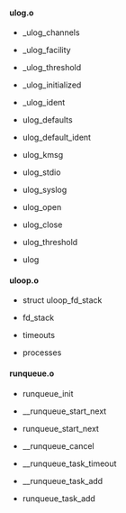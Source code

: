 
#### ulog.o

* _ulog_channels
* _ulog_facility
* _ulog_threshold
* _ulog_initialized
* _ulog_ident

* ulog_defaults
* ulog_default_ident
* ulog_kmsg
* ulog_stdio
* ulog_syslog

* ulog_open
* ulog_close
* ulog_threshold
* ulog

#### uloop.o

* struct uloop_fd_stack

* fd_stack
* timeouts
* processes

#### runqueue.o


* runqueue_init

* __runqueue_start_next
* runqueue_start_next
* __runqueue_cancel   


* __runqueue_task_timeout


* __runqueue_task_add
* runqueue_task_add




